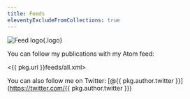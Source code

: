 ```yaml
---
title: Feeds
eleventyExcludeFromCollections: true
---
```


![Feed logo](/images/feed.png){.logo}

You can follow my publications with my Atom feed:

<{{ pkg.url }}feeds/all.xml>

You can also follow me on Twitter: [@{{ pkg.author.twitter }}](https://twitter.com/{{ pkg.author.twitter }})
